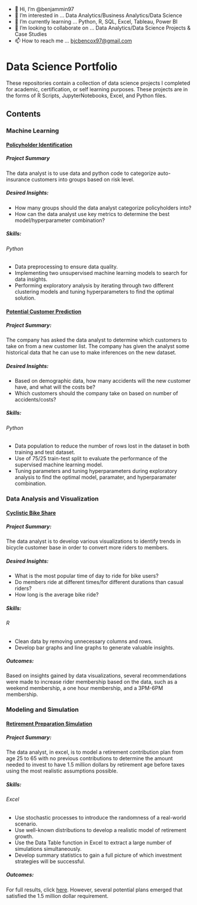 - 👋 Hi, I’m @benjammin97
- 👀 I’m interested in ... Data Analytics/Business Analytics/Data Science
- 🌱 I’m currently learning ... Python, R, SQL, Excel, Tableau, Power BI
- 💞️ I’m looking to collaborate on ... Data Analytics/Data Science Projects & Case Studies
- 📫 How to reach me ... bjcbencox97@gmail.com

# Data Science Portfolio
These repositories contain a collection of data science projects I completed for academic, certification, or self learning purposes. These projects are in the forms of R Scripts, JupyterNotebooks, Excel, and Python files. 

## Contents
### Machine Learning
#### [Policyholder Identification](https://github.com/benjammin97/PolicyholderIdentification#readme)
##### Project Summary
The data analyst is to use data and python code to categorize auto-insurance customers into groups based on risk level.
##### Desired Insights:
* How many groups should the data analyst categorize policyholders into?
* How can the data analyst use key metrics to determine the best model/hyperparameter combination?
##### Skills:
###### Python
* Data preprocessing to ensure data quality.
* Implementing two unsupervised machine learning models to search for data insights. 
* Performing exploratory analysis by iterating through two different clustering models and tuning hyperparameters to find the optimal solution. 


#### [Potential Customer Prediction](https://github.com/benjammin97/PotentialCustomerPrediction#readme)
##### Project Summary:
The company has asked the data analyst to determine which customers to take on from a new customer list. The company has given the analyst some historical data that he can use to make inferences on the new dataset. 
##### Desired Insights:
* Based on demographic data, how many accidents will the new customer have, and what will the costs be?
* Which customers should the company take on based on number of accidents/costs?
##### Skills:
###### Python
* Data population to reduce the number of rows lost in the dataset in both training and test dataset.
* Use of 75/25 train-test split to evaluate the performance of the supervised machine learning model.
* Tuning parameters and tuning hyperparameters during exploratory analysis to find the optimal model, paramater, and hyperparamater combination.

### Data Analysis and Visualization
#### [Cyclistic Bike Share](https://github.com/benjammin97/CyclisticBikeShare)
##### Project Summary:
The data analyst is to develop various visualizations to identify trends in bicycle customer base in order to convert more riders to members.
##### Desired Insights:
* What is the most popular time of day to ride for bike users?
* Do members ride at different times/for different durations than casual riders?
* How long is the average bike ride?
##### Skills:
###### R
* Clean data by removing unnecessary columns and rows.
* Develop bar graphs and line graphs to generate valuable insights.
##### Outcomes:
Based on insights gained by data visualizations, several recommendations were made to increase rider membership based on the data, such as a weekend membership, a one hour membership, and a 3PM-6PM membership.

### Modeling and Simulation
#### [Retirement Preparation Simulation](https://github.com/benjammin97/RetirementSimulation/blob/main/README.md)
##### Project Summary: 
The data analyst, in excel, is to model a retirement contribution plan from age 25 to 65 with no previous contributions to determine the amount needed to invest to have 1.5 million dollars by retirement age before taxes using the most realistic assumptions possible. 
##### Skills:
###### Excel
* Use stochastic processes to introduce the randomness of a real-world scenario.
* Use well-known distributions to develop a realistic model of retirement growth.
* Use the Data Table function in Excel to extract a large number of simulations simultaneously.
* Develop summary statistics to gain a full picture of which investment strategies will be successful.
##### Outcomes:
For full results, click [here](https://github.com/benjammin97/RetirementSimulation/blob/main/Final%20Project%20610.docx). However, several potential plans emerged that satisfied the 1.5 million dollar requirement.
